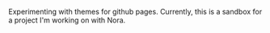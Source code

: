 Experimenting with themes for github pages. 
Currently, this is a sandbox for a project I'm working on with Nora.

